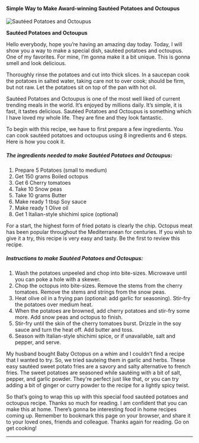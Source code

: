             

#### Simple Way to Make Award-winning Sautéed Potatoes and Octoupus

![Sautéed Potatoes and Octoupus](https://img-global.cpcdn.com/recipes/6328430604845056/751x532cq70/sauteed-potatoes-and-octoupus-recipe-main-photo.jpg)

**Sautéed Potatoes and Octoupus**

Hello everybody, hope you’re having an amazing day today. Today, I will show you a way to make a special dish, sautéed potatoes and octoupus. One of my favorites. For mine, I’m gonna make it a bit unique. This is gonna smell and look delicious.

Thoroughly rinse the potatoes and cut into thick slices. In a saucepan cook the potatoes in salted water, taking care not to over cook; should be firm, but not raw. Let the potatoes sit on top of the pan with hot oil.

Sautéed Potatoes and Octoupus is one of the most well liked of current trending meals in the world. It’s enjoyed by millions daily. It’s simple, it is fast, it tastes delicious. Sautéed Potatoes and Octoupus is something which I have loved my whole life. They are fine and they look fantastic.

To begin with this recipe, we have to first prepare a few ingredients. You can cook sautéed potatoes and octoupus using 8 ingredients and 6 steps. Here is how you cook it.

##### The ingredients needed to make Sautéed Potatoes and Octoupus:

1.  Prepare 5 Potatoes (small to medium)
2.  Get 150 grams Boiled octopus
3.  Get 6 Cherry tomatoes
4.  Take 10 Snow peas
5.  Take 10 grams Butter
6.  Make ready 1 tbsp Soy sauce
7.  Make ready 1 Olive oil
8.  Get 1 Italian-style shichimi spice (optional)

For a start, the highest form of fried potato is clearly the chip. Octopus meat has been popular throughout the Mediterranean for centuries. If you wish to give it a try, this recipe is very easy and tasty. Be the first to review this recipe.

##### Instructions to make Sautéed Potatoes and Octoupus:

1.  Wash the potatoes unpeeled and chop into bite-sizes. Microwave until you can poke a hole with a skewer.
2.  Chop the octopus into bite-sizes. Remove the stems from the cherry tomatoes. Remove the stems and strings from the snow peas.
3.  Heat olive oil in a frying pan (optional: add garlic for seasoning). Stir-fry the potatoes over medium heat.
4.  When the potatoes are browned, add cherry potatoes and stir-fry some more. Add snow peas and octopus to finish.
5.  Stir-fry until the skin of the cherry tomatoes burst. Drizzle in the soy sauce and turn the heat off. Add butter and toss.
6.  Season with Italian-style shichimi spice, or if unavailable, salt and pepper, and serve.

My husband bought Baby Octopus on a whim and I couldn't find a recipe that I wanted to try. So, we tried sauteing them in garlic and herbs. These easy sautéed sweet potato fries are a savory and salty alternative to french fries. The sweet potatoes are seasoned while sautéing with a bit of salt, pepper, and garlic powder. They're perfect just like that, or you can try adding a bit of ginger or curry powder to the recipe for a lightly spicy twist.

So that’s going to wrap this up with this special food sautéed potatoes and octoupus recipe. Thanks so much for reading. I am confident that you can make this at home. There’s gonna be interesting food in home recipes coming up. Remember to bookmark this page on your browser, and share it to your loved ones, friends and colleague. Thanks again for reading. Go on get cooking!

* * *